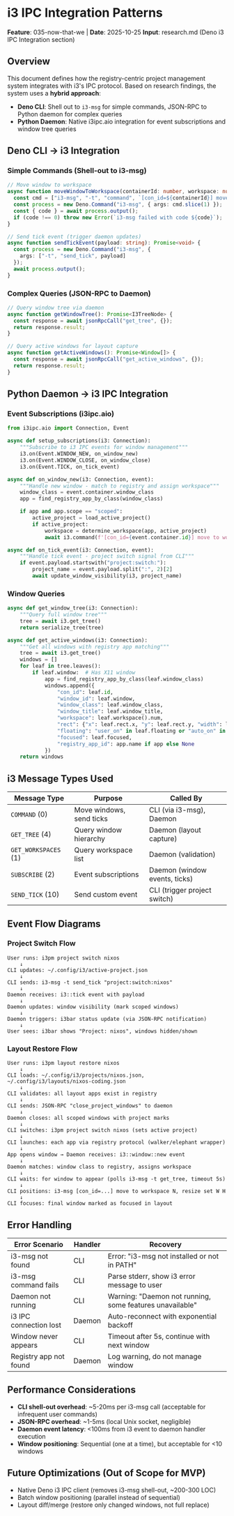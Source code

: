 # i3 IPC Integration Patterns

**Feature**: 035-now-that-we | **Date**: 2025-10-25
**Input**: research.md (Deno i3 IPC Integration section)

## Overview

This document defines how the registry-centric project management system integrates with i3's IPC protocol. Based on research findings, the system uses a **hybrid approach**:

- **Deno CLI**: Shell out to `i3-msg` for simple commands, JSON-RPC to Python daemon for complex queries
- **Python Daemon**: Native i3ipc.aio integration for event subscriptions and window tree queries

## Deno CLI → i3 Integration

### Simple Commands (Shell-out to i3-msg)

```typescript
// Move window to workspace
async function moveWindowToWorkspace(containerId: number, workspace: number): Promise<void> {
  const cmd = ["i3-msg", "-t", "command", `[con_id=${containerId}] move to workspace number ${workspace}`];
  const process = new Deno.Command("i3-msg", { args: cmd.slice(1) });
  const { code } = await process.output();
  if (code !== 0) throw new Error(`i3-msg failed with code ${code}`);
}

// Send tick event (trigger daemon updates)
async function sendTickEvent(payload: string): Promise<void> {
  const process = new Deno.Command("i3-msg", {
    args: ["-t", "send_tick", payload]
  });
  await process.output();
}
```

### Complex Queries (JSON-RPC to Daemon)

```typescript
// Query window tree via daemon
async function getWindowTree(): Promise<I3TreeNode> {
  const response = await jsonRpcCall("get_tree", {});
  return response.result;
}

// Query active windows for layout capture
async function getActiveWindows(): Promise<Window[]> {
  const response = await jsonRpcCall("get_active_windows", {});
  return response.result;
}
```

## Python Daemon → i3 IPC Integration

### Event Subscriptions (i3ipc.aio)

```python
from i3ipc.aio import Connection, Event

async def setup_subscriptions(i3: Connection):
    """Subscribe to i3 IPC events for window management"""
    i3.on(Event.WINDOW_NEW, on_window_new)
    i3.on(Event.WINDOW_CLOSE, on_window_close)
    i3.on(Event.TICK, on_tick_event)

async def on_window_new(i3: Connection, event):
    """Handle new window - match to registry and assign workspace"""
    window_class = event.container.window_class
    app = find_registry_app_by_class(window_class)

    if app and app.scope == "scoped":
        active_project = load_active_project()
        if active_project:
            workspace = determine_workspace(app, active_project)
            await i3.command(f'[con_id={event.container.id}] move to workspace number {workspace}')

async def on_tick_event(i3: Connection, event):
    """Handle tick event - project switch signal from CLI"""
    if event.payload.startswith("project:switch:"):
        project_name = event.payload.split(":", 2)[2]
        await update_window_visibility(i3, project_name)
```

### Window Queries

```python
async def get_window_tree(i3: Connection):
    """Query full window tree"""
    tree = await i3.get_tree()
    return serialize_tree(tree)

async def get_active_windows(i3: Connection):
    """Get all windows with registry app matching"""
    tree = await i3.get_tree()
    windows = []
    for leaf in tree.leaves():
        if leaf.window:  # Has X11 window
            app = find_registry_app_by_class(leaf.window_class)
            windows.append({
                "con_id": leaf.id,
                "window_id": leaf.window,
                "window_class": leaf.window_class,
                "window_title": leaf.window_title,
                "workspace": leaf.workspace().num,
                "rect": {"x": leaf.rect.x, "y": leaf.rect.y, "width": leaf.rect.width, "height": leaf.rect.height},
                "floating": "user_on" in leaf.floating or "auto_on" in leaf.floating,
                "focused": leaf.focused,
                "registry_app_id": app.name if app else None
            })
    return windows
```

## i3 Message Types Used

| Message Type | Purpose | Called By |
|--------------|---------|-----------|
| `COMMAND` (0) | Move windows, send ticks | CLI (via i3-msg), Daemon |
| `GET_TREE` (4) | Query window hierarchy | Daemon (layout capture) |
| `GET_WORKSPACES` (1) | Query workspace list | Daemon (validation) |
| `SUBSCRIBE` (2) | Event subscriptions | Daemon (window events, ticks) |
| `SEND_TICK` (10) | Send custom event | CLI (trigger project switch) |

## Event Flow Diagrams

### Project Switch Flow

```
User runs: i3pm project switch nixos
    ↓
CLI updates: ~/.config/i3/active-project.json
    ↓
CLI sends: i3-msg -t send_tick "project:switch:nixos"
    ↓
Daemon receives: i3::tick event with payload
    ↓
Daemon updates: window visibility (mark scoped windows)
    ↓
Daemon triggers: i3bar status update (via JSON-RPC notification)
    ↓
User sees: i3bar shows "Project: nixos", windows hidden/shown
```

### Layout Restore Flow

```
User runs: i3pm layout restore nixos
    ↓
CLI loads: ~/.config/i3/projects/nixos.json, ~/.config/i3/layouts/nixos-coding.json
    ↓
CLI validates: all layout apps exist in registry
    ↓
CLI sends: JSON-RPC "close_project_windows" to daemon
    ↓
Daemon closes: all scoped windows with project marks
    ↓
CLI switches: i3pm project switch nixos (sets active project)
    ↓
CLI launches: each app via registry protocol (walker/elephant wrapper)
    ↓
App opens window → Daemon receives: i3::window::new event
    ↓
Daemon matches: window class to registry, assigns workspace
    ↓
CLI waits: for window to appear (polls i3-msg -t get_tree, timeout 5s)
    ↓
CLI positions: i3-msg [con_id=...] move to workspace N, resize set W H
    ↓
CLI focuses: final window marked as focused in layout
```

## Error Handling

| Error Scenario | Handler | Recovery |
|----------------|---------|----------|
| i3-msg not found | CLI | Error: "i3-msg not installed or not in PATH" |
| i3-msg command fails | CLI | Parse stderr, show i3 error message to user |
| Daemon not running | CLI | Warning: "Daemon not running, some features unavailable" |
| i3 IPC connection lost | Daemon | Auto-reconnect with exponential backoff |
| Window never appears | CLI | Timeout after 5s, continue with next window |
| Registry app not found | Daemon | Log warning, do not manage window |

## Performance Considerations

- **CLI shell-out overhead**: ~5-20ms per i3-msg call (acceptable for infrequent user commands)
- **JSON-RPC overhead**: ~1-5ms (local Unix socket, negligible)
- **Daemon event latency**: <100ms from i3 event to daemon handler execution
- **Window positioning**: Sequential (one at a time), but acceptable for <10 windows

## Future Optimizations (Out of Scope for MVP)

- Native Deno i3 IPC client (removes i3-msg shell-out, ~200-300 LOC)
- Batch window positioning (parallel instead of sequential)
- Layout diff/merge (restore only changed windows, not full replace)
